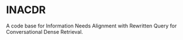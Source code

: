 # INACDR
A code base for Information Needs Alignment with Rewritten Query for Conversational Dense Retrieval.
